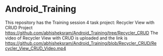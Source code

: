 # Android_Training
This repository has the Training session 4 task project: Recycler View with CRUD Project https://github.com/abhisheksram/Android_Training/tree/Recycler_CRUD
The video of Recycler View with CRUD is uploaded and the link is https://github.com/abhisheksram/Android_Training/blob/Recycler_CRUD/Recycler_View_CRUD_Video.mp4
